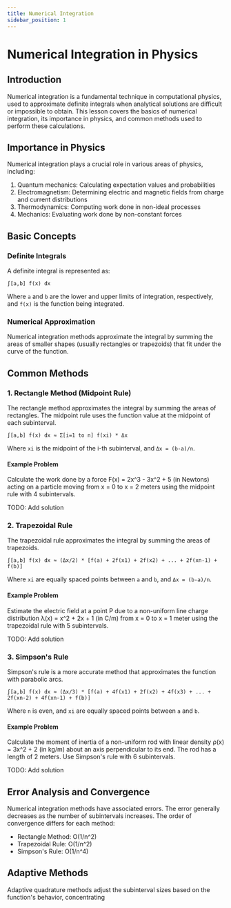 ```yaml
---
title: Numerical Integration
sidebar_position: 1
---
```


# Numerical Integration in Physics

## Introduction

Numerical integration is a fundamental technique in computational physics, used to approximate definite integrals when analytical solutions are difficult or impossible to obtain. This lesson covers the basics of numerical integration, its importance in physics, and common methods used to perform these calculations.

## Importance in Physics

Numerical integration plays a crucial role in various areas of physics, including:

1. Quantum mechanics: Calculating expectation values and probabilities
2. Electromagnetism: Determining electric and magnetic fields from charge and current distributions
3. Thermodynamics: Computing work done in non-ideal processes
4. Mechanics: Evaluating work done by non-constant forces

## Basic Concepts

### Definite Integrals

A definite integral is represented as:

```
∫[a,b] f(x) dx
```

Where `a` and `b` are the lower and upper limits of integration, respectively, and `f(x)` is the function being integrated.

### Numerical Approximation

Numerical integration methods approximate the integral by summing the areas of smaller shapes (usually rectangles or trapezoids) that fit under the curve of the function.

## Common Methods

### 1. Rectangle Method (Midpoint Rule)

The rectangle method approximates the integral by summing the areas of rectangles. The midpoint rule uses the function value at the midpoint of each subinterval.

```
∫[a,b] f(x) dx ≈ Σ[i=1 to n] f(xi) * Δx
```

Where `xi` is the midpoint of the i-th subinterval, and `Δx = (b-a)/n`.

#### Example Problem

Calculate the work done by a force F(x) = 2x^3 - 3x^2 + 5 (in Newtons) acting on a particle moving from x = 0 to x = 2 meters using the midpoint rule with 4 subintervals.

TODO: Add solution

### 2. Trapezoidal Rule

The trapezoidal rule approximates the integral by summing the areas of trapezoids.

```
∫[a,b] f(x) dx ≈ (Δx/2) * [f(a) + 2f(x1) + 2f(x2) + ... + 2f(xn-1) + f(b)]
```

Where `xi` are equally spaced points between `a` and `b`, and `Δx = (b-a)/n`.

#### Example Problem

Estimate the electric field at a point P due to a non-uniform line charge distribution λ(x) = x^2 + 2x + 1 (in C/m) from x = 0 to x = 1 meter using the trapezoidal rule with 5 subintervals.

TODO: Add solution

### 3. Simpson's Rule

Simpson's rule is a more accurate method that approximates the function with parabolic arcs.

```
∫[a,b] f(x) dx ≈ (Δx/3) * [f(a) + 4f(x1) + 2f(x2) + 4f(x3) + ... + 2f(xn-2) + 4f(xn-1) + f(b)]
```

Where `n` is even, and `xi` are equally spaced points between `a` and `b`.

#### Example Problem

Calculate the moment of inertia of a non-uniform rod with linear density ρ(x) = 3x^2 + 2 (in kg/m) about an axis perpendicular to its end. The rod has a length of 2 meters. Use Simpson's rule with 6 subintervals.

TODO: Add solution

## Error Analysis and Convergence

Numerical integration methods have associated errors. The error generally decreases as the number of subintervals increases. The order of convergence differs for each method:

-   Rectangle Method: O(1/n^2)
-   Trapezoidal Rule: O(1/n^2)
-   Simpson's Rule: O(1/n^4)

## Adaptive Methods

Adaptive quadrature methods adjust the subinterval sizes based on the function's behavior, concentrating
